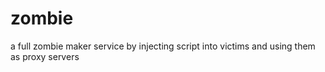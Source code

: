 # zombie
a full zombie maker service by injecting script into victims and using them as proxy servers
